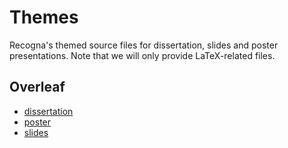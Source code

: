# Themes

Recogna's themed source files for dissertation, slides and poster presentations. Note that we will only provide LaTeX-related files.

## Overleaf

 * <a href=https://pt.overleaf.com/read/vfwqmsqxhdhw>dissertation</a>
 * <a href=https://pt.overleaf.com/read/dtmsgqckzgsq>poster</a>
 * <a href=https://pt.overleaf.com/read/wggshjvzhhxn>slides</a>
 
